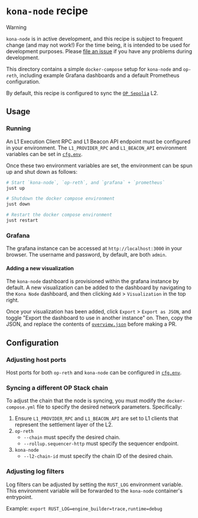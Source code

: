 # `kona-node` recipe

> [!WARNING]
>
> `kona-node` is in active development, and this recipe is subject to frequent change (and may not work!) For the time
> being, it is intended to be used for development purposes. Please [file an issue][new-issue] if you have any problems
> during development.

This directory contains a simple `docker-compose` setup for `kona-node` and `op-reth`, including example Grafana
dashboards and a default Prometheus configuration.

By default, this recipe is configured to sync the [`OP Sepolia`][op-sepolia] L2.

## Usage

### Running

An L1 Execution Client RPC and L1 Beacon API endpoint must be configured in your environment. The `L1_PROVIDER_RPC` and
`L1_BEACON_API` environment variables can be set in [`cfg.env`](./cfg.env).

Once these two environment variables are set, the environment can be spun up and shut down as follows:

```sh
# Start `kona-node`, `op-reth`, and `grafana` + `prometheus`
just up

# Shutdown the docker compose environment
just down

# Restart the docker compose environment
just restart
```

### Grafana

The grafana instance can be accessed at `http://localhost:3000` in your browser. The username and password, by default,
are both `admin`.

#### Adding a new visualization

The `kona-node` dashboard is provisioned within the grafana instance by default. A new visualization can be added to the
dashboard by navigating to the `Kona Node` dashboard, and then clicking `Add` > `Visualization` in the top right.

Once your visualization has been added, click `Export` > `Export as JSON`, and toggle "Export the dashboard to use in
another instance" on. Then, copy the JSON, and replace the contents of [`overview.json`](./grafana/dashboards/overview.json)
before making a PR.

## Configuration

### Adjusting host ports

Host ports for both `op-reth` and `kona-node` can be configured in [`cfg.env`](./cfg.env).

### Syncing a different OP Stack chain

To adjust the chain that the node is syncing, you must modify the `docker-compose.yml` file to specify the desired
network parameters. Specifically:
1. Ensure `L1_PROVIDER_RPC` and `L1_BEACON_API` are set to L1 clients that represent the settlement layer of the L2.
1. `op-reth`
    - `--chain` must specify the desired chain.
    - `--rollup.sequencer-http` must specify the sequencer endpoint.
1. `kona-node`
    - `--l2-chain-id` must specify the chain ID of the desired chain.

### Adjusting log filters

Log filters can be adjusted by setting the `RUST_LOG` environment variable. This environment variable will be forwarded
to the `kona-node` container's entrypoint.

Example: `export RUST_LOG=engine_builder=trace,runtime=debug`

[op-sepolia]: https://sepolia-optimism.etherscan.io
[op-reth]: https://github.com/paradigmxyz/reth
[new-issue]: https://github.com/op-rs/kona/issues/new
